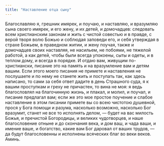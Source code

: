 ```yaml
---
title: "Наставление отца сыну"
---
```


Благославляю я, грешник имярек, и поучаю, и наставляю, и вразумляю сына своего имярек, и его жену, и их детей, и домочадцев: следовать всем христианским законам и жить с чистой совестью и в правде, с верой творя волю Божью и соблюдая заповеди его, и себя утверждая в страхе Божьем, в праведном житии, и жену поучая, также и домочадцев своих наставляя, не насильем, не побоями, не тяжелой работой, а как детей, чтобы были всегда упокоены, сыты и одеты, и в теплом дому, и всегда в порядке. И отдаю вам, живущим по-христиански, писание это на память и на вразумление вам и детям вашим. Если этого моего писания не примете и наставления не послушаете и по нему не станете жить и поступать так, как здесь написано, то сами за себя ответ дадите в день Страшного суда, я к вашим проступкам и греху не причастен, то вина не моя: я ведь благословлял на благочинную жизнь, и плакал, и молил, и поучал, и писание предлагал вам; если же это мое простое поучение и слабое наставление в этом писании примете вы со всею чистотою душевной, прося у Бога помощи и разума, насколько возможно, насколько Бог вразумит, станет не все то исполнять делом, — будет на вас милость Божья, и пречистой Богородицы, и великих чудотворцев, и наше благословение отныне и до скончания века, и дом ваш, и чада ваши, и имение ваше, и богатство, какие вам Бог даровал от ваших трудов, — да будут благословенны и исполнены всяческих благ во веки веков. Аминь.